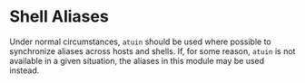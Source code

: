 # Shell Aliases

Under normal circumstances, `atuin` should be used where possible to
synchronize aliases across hosts and shells. If, for some reason,
`atuin` is not available in a given situation, the aliases in this
module may be used instead.
